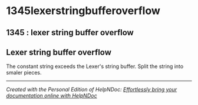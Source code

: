 # 1345lexerstringbufferoverflow

## 1345 : lexer string buffer overflow

## Lexer string buffer overflow

&#x20;

The constant string exceeds the Lexer's string buffer. Split the string into smaler pieces.

&#x20;

***

_Created with the Personal Edition of HelpNDoc:_ [_Effortlessly bring your documentation online with HelpNDoc_](https://www.helpndoc.com/feature-tour/produce-html-websites/)
